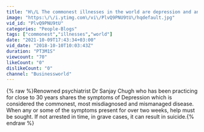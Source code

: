 ```yaml
---
title: "H\/L The commonest illnesses in the world are depression and anxiety"
image: "https:\/\/i.ytimg.com\/vi\/PlvQ9PNU9tU\/hqdefault.jpg"
vid_id: "PlvQ9PNU9tU"
categories: "People-Blogs"
tags: ["commonest","illnesses","world"]
date: "2021-10-09T17:43:34+03:00"
vid_date: "2018-10-10T10:03:43Z"
duration: "PT3M1S"
viewcount: "70"
likeCount: "0"
dislikeCount: "0"
channel: "Businessworld"
---
```

{% raw %}Renowned psychiatrist Dr Sanjay Chugh who has been practicing for close to 30 years shares the symptoms of Depression which is considered the commonest, most misdiagnosed and mismanaged disease. When any or some of the symptoms present for over two weeks, help must be sought. If not arrested in time, in grave cases, it can result in suicide.{% endraw %}
